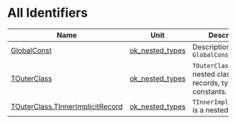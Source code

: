 # All Identifiers


| Name | Unit | Description |
|---|---|---|
| [GlobalConst](ok_nested_types.md#GlobalConst) | [ok_nested_types](ok_nested_types.md) | Description of `GlobalConst` |
| [TOuterClass](ok_nested_types.TOuterClass.md) | [ok_nested_types](ok_nested_types.md) | `TOuterClass` contains nested classes, records, types and constants. |
| [TOuterClass.TInnerImplicitRecord](ok_nested_types.TOuterClass.TInnerImplicitRecord.md) | [ok_nested_types](ok_nested_types.md) | `TInnerImplicitRecord` is a nested record |
